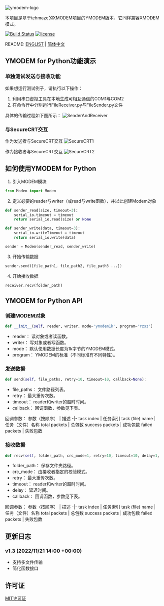 ![ymodem-logo](https://raw.githubusercontent.com/alexwoo1900/ymodem/master/docs/assets/ymodem-logo.png)

本项目是基于tehmaze的XMODEM项目的YMODEM版本，它同样兼容XMODEM模式。

[![Build Status](https://www.travis-ci.org/alexwoo1900/ymodem.svg?branch=master)](https://www.travis-ci.org/alexwoo1900/ymodem)
[![license](https://img.shields.io/github/license/mashape/apistatus.svg)](https://opensource.org/licenses/MIT)

README: [ENGLIST](https://github.com/alexwoo1900/ymodem/blob/master/README.md) | [简体中文](https://github.com/alexwoo1900/ymodem/blob/master/README_CN.md)


## YMODEM for Python功能演示

### 单独测试发送与接收功能 

如果想运行测试例子，请执行以下操作：
1. 利用串口虚拟工具在本地生成可相互通信的COM1与COM2
2. 在命令行中分别运行FileReceiver.py与FileSender.py文件

具体的传输过程如下图所示：
![SenderAndReceiver](https://raw.githubusercontent.com/alexwoo1900/ymodem/master/docs/assets/cmd_test.gif)

### 与SecureCRT交互

作为发送者与SecureCRT交互
![SecureCRT1](https://raw.githubusercontent.com/alexwoo1900/ymodem/master/docs/assets/ymodem_sender.gif)

作为接收者与SecureCRT交互
![SecureCRT2](https://raw.githubusercontent.com/alexwoo1900/ymodem/master/docs/assets/ymodem_receiver.gif)

## 如何使用YMODEM for Python

1. 引入MODEM模块
```python
from Modem import Modem
```

2. 定义必要的reader与writer（或read与write函数），并以此创建Modem对象
```python
def sender_read(size, timeout=3):
    serial_io.timeout = timeout
    return serial_io.read(size) or None

def sender_write(data, timeout=3):
    serial_io.writeTimeout = timeout
    return serial_io.write(data)

sender = Modem(sender_read, sender_write)
```

3. 开始传输数据
```python
sender.send([file_path1, file_path2, file_path3 ...])
```

4. 开始接收数据
```python
receiver.recv(folder_path)
```

## YMODEM for Python API

### 创建MODEM对象
```python
def __init__(self, reader, writer, mode='ymodem1k', program="rzsz")
```
- reader： 读对象或者读函数。
- writer： 写对象或者写函数。
- mode： 默认使用数据长度为1k字节的YMODEM模式。
- program： YMODEM的标准（不同标准有不同特性）。

### 发送数据
```python
def send(self, file_paths, retry=10, timeout=10, callback=None):
```
- file_paths： 文件路径列表。
- retry： 最大重传次数。
- timeout： reader和writer的超时时间。
- callback： 回调函数，参数见下表。

回调参数：
参数（按顺序） | 描述
-|-
task index | 任务索引
task (file) name | 任务（文件）名称
total packets | 总包数
success packets | 成功包数
failed packets | 失败包数


### 接收数据
```python
def recv(self, folder_path, crc_mode=1, retry=10, timeout=10, delay=1, callback=None)
```
- folder_path： 保存文件夹路径。
- crc_mode： 由接收者指定的校验模式。
- retry： 最大重传次数。
- timeout： reader和writer的超时时间。
- delay： 延迟时间。
- callback： 回调函数，参数见下表。

回调参数：
参数（按顺序） | 描述
-|-
task index | 任务索引
task (file) name | 任务（文件）名称
total packets | 总包数
success packets | 成功包数
failed packets | 失败包数

## 更新日志
### v1.3 (2022/11/21 14:00 +00:00)
- 支持多文件传输
- 简化函数接口

## 许可证
[MIT许可证](https://opensource.org/licenses/MIT)